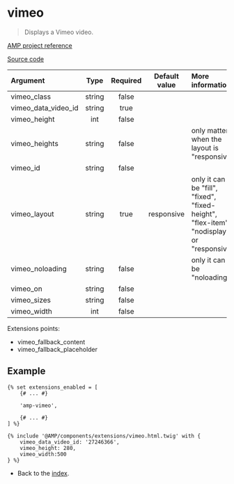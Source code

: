 # vimeo
>Displays a Vimeo video.

[AMP project reference][1]

[Source code][2]

| Argument                      | Type     | Required | Default value | More information                                                                         | 
|:------------------------------|:--------:|:--------:|:-------------:|:-----------------------------------------------------------------------------------------|
| vimeo_class                   | string   | false    |               |                                                                                          |
| vimeo_data_video_id           | string   | true     |               |                                                                                          |
| vimeo_height                  | int      | false    |               |                                                                                          |
| vimeo_heights                 | string   | false    |               | only matters when the layout is "responsive"                                             |
| vimeo_id                      | string   | false    |               |                                                                                          |
| vimeo_layout                  | string   | true     | responsive    | only it can be "fill", "fixed", "fixed-height", "flex-item", "nodisplay" or "responsive" |
| vimeo_noloading               | string   | false    |               | only it can be "noloading"                                                               |
| vimeo_on                      | string   | false    |               |                                                                                          |
| vimeo_sizes                   | string   | false    |               |                                                                                          |
| vimeo_width                   | int      | false    |               |                                                                                          |

Extensions points:
* vimeo_fallback_content
* vimeo_fallback_placeholder

## Example

```twig
{% set extensions_enabled = [
    {# ... #}

    'amp-vimeo',

    {# ... #}
] %}

{% include '@AMP/components/extensions/vimeo.html.twig' with {
    vimeo_data_video_id: '27246366',
    vimeo_height: 280,
    vimeo_width:500
} %}
```

- Back to the [index](../../index.md).

[1]: https://github.com/ampproject/amphtml/blob/master/extensions/amp-vimeo/amp-vimeo.md
[2]: https://github.com/benatespina/AMPTwigTheme/blob/master/templates/components/extensions/vimeo.html.twig
